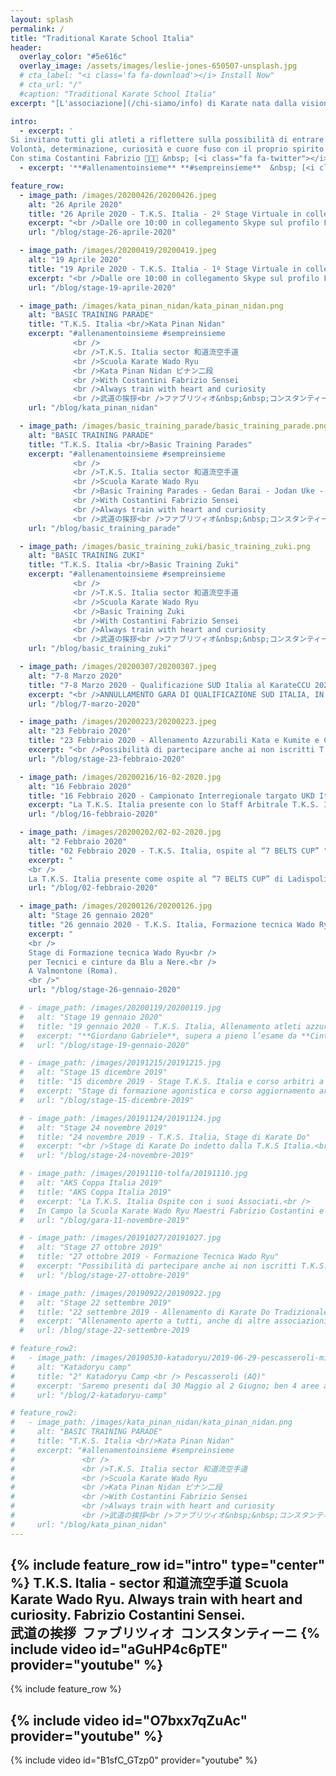 ```yaml
---
layout: splash
permalink: /
title: "Traditional Karate School Italia"
header:
  overlay_color: "#5e616c"
  overlay_image: /assets/images/leslie-jones-650507-unsplash.jpg
  # cta_label: "<i class='fa fa-download'></i> Install Now"
  # cta_url: "/"
  #caption: "Traditional Karate School Italia"
excerpt: "[L'associazione](/chi-siamo/info) di Karate nata dalla visione del<br /> D.T. Maestro Costantini Fabrizio C. Nera 6° Dan."

intro:
  - excerpt: '
Si invitano tutti gli atleti a riflettere sulla possibilità di entrare a far parte del TEAM Azzurrabili T.K.S. Italia.<br />
Volontà, determinazione, curiosità e cuore fuso con il proprio spirito e quello di gruppo sono i fattori essenziali per affrontare tale percorso che sicuramente incrementerà di molto la vostra personale Maturitá Marziale, preziosa per il proseguo nel Do del Karate Tradizionale che durerá per tutta la vita.<br />
Con stima Costantini Fabrizio 🥋👊🥋 &nbsp; [<i class="fa fa-twitter"></i> @contatti](/chi-siamo/contatti/){: .btn .btn--twitter}'
  - excerpt: '**#allenamentoinsieme** **#sempreinsieme**  &nbsp; [<i class="fab fa-fw fa-youtube"></i> Seguiteci su Youtube](https://www.youtube.com/channel/UCElWKEjQUlFXGCnBfUmndug){: btn--youtube}'

feature_row:
  - image_path: /images/20200426/20200426.jpeg
    alt: "26 Aprile 2020"
    title: "26 Aprile 2020 - T.K.S. Italia - 2º Stage Virtuale in collegamento Skype"
    excerpt: "<br />Dalle ore 10:00 in collegamento Skype sul profilo FabrizioCostantiniSensei"
    url: "/blog/stage-26-aprile-2020"

  - image_path: /images/20200419/20200419.jpeg
    alt: "19 Aprile 2020"
    title: "19 Aprile 2020 - T.K.S. Italia - 1º Stage Virtuale in collegamento Skype"
    excerpt: "<br />Dalle ore 10:00 in collegamento Skype sul profilo FabrizioCostantiniSensei"
    url: "/blog/stage-19-aprile-2020"

  - image_path: /images/kata_pinan_nidan/kata_pinan_nidan.png
    alt: "BASIC TRAINING PARADE"
    title: "T.K.S. Italia <br/>Kata Pinan Nidan"
    excerpt: "#allenamentoinsieme #sempreinsieme
              <br />
              <br />T.K.S. Italia sector 和道流空手道
              <br />Scuola Karate Wado Ryu
              <br />Kata Pinan Nidan ピナン二段
              <br />With Costantini Fabrizio Sensei
              <br />Always train with heart and curiosity
              <br />武道の挨拶<br />ファブリツィオ&nbsp;&nbsp;コンスタンティーニ"
    url: "/blog/kata_pinan_nidan"

  - image_path: /images/basic_training_parade/basic_training_parade.png
    alt: "BASIC TRAINING PARADE"
    title: "T.K.S. Italia <br/>Basic Training Parades"
    excerpt: "#allenamentoinsieme #sempreinsieme
              <br />
              <br />T.K.S. Italia sector 和道流空手道
              <br />Scuola Karate Wado Ryu
              <br />Basic Training Parades - Gedan Barai - Jodan Uke - Soto Uke - Uchi Uke with Gyakuzuki attack.
              <br />With Costantini Fabrizio Sensei
              <br />Always train with heart and curiosity
              <br />武道の挨拶<br />ファブリツィオ&nbsp;&nbsp;コンスタンティーニ"
    url: "/blog/basic_training_parade"

  - image_path: /images/basic_training_zuki/basic_training_zuki.png
    alt: "BASIC TRAINING ZUKI"
    title: "T.K.S. Italia <br/>Basic Training Zuki"
    excerpt: "#allenamentoinsieme #sempreinsieme
              <br />
              <br />T.K.S. Italia sector 和道流空手道
              <br />Scuola Karate Wado Ryu
              <br />Basic Training Zuki
              <br />With Costantini Fabrizio Sensei
              <br />Always train with heart and curiosity
              <br />武道の挨拶<br />ファブリツィオ&nbsp;&nbsp;コンスタンティーニ"
    url: "/blog/basic_training_zuki"

  - image_path: /images/20200307/20200307.jpeg
    alt: "7-8 Marzo 2020"
    title: "7-8 Marzo 2020 - Qualificazione SUD Italia al KarateCCU 2020"
    excerpt: "<br />ANNULLAMENTO GARA DI QUALIFICAZIONE SUD ITALIA, IN PROGRAMMA AD AVELLINO IL 07-08/03/2020."
    url: "/blog/7-marzo-2020"

  - image_path: /images/20200223/20200223.jpeg
    alt: "23 Febbraio 2020"
    title: "23 Febbraio 2020 - Allenamento Azzurabili Kata e Kumite e Corso aggiornamento Arbitri."
    excerpt: "<br />Possibilità di partecipare anche ai non iscritti T.K.S. Italia e a tutti gli iscritti non Azzurabili."
    url: "/blog/stage-23-febbraio-2020"

  - image_path: /images/20200216/16-02-2020.jpg
    alt: "16 Febbraio 2020"
    title: "16 Febbraio 2020 - Campionato Interregionale targato UKD Italia e TKA Italia"
    excerpt: "La T.K.S. Italia presente con lo Staff Arbitrale T.K.S. Italia, il M°. Costantini Gianni ed il M°. Francesconi Luca"
    url: "/blog/16-febbraio-2020"

  - image_path: /images/20200202/02-02-2020.jpg
    alt: "2 Febbraio 2020"
    title: "02 Febbraio 2020 - T.K.S. Italia, ospite al “7 BELTS CUP” "
    excerpt: "
    <br />
    La T.K.S. Italia presente come ospite al “7 BELTS CUP” di Ladispoli Roma presso l’Istituto Comprensivo Corrado Melone"
    url: "/blog/02-febbraio-2020"

  - image_path: /images/20200126/20200126.jpg
    alt: "Stage 26 gennaio 2020"
    title: "26 gennaio 2020 - T.K.S. Italia, Formazione tecnica Wado Ryu"
    excerpt: "
    <br />
    Stage di Formazione tecnica Wado Ryu<br />
    per Tecnici e cinture da Blu a Nere.<br />
    A Valmontone (Roma).
    <br />"
    url: "/blog/stage-26-gennaio-2020"

  # - image_path: /images/20200119/20200119.jpg
  #   alt: "Stage 19 gennaio 2020"
  #   title: "19 gennaio 2020 - T.K.S. Italia, Allenamento atleti azzurabili e corso di aggiornamento arbitri"
  #   excerpt: "**Giordano Gabriele**, supera a pieno l’esame da **Cintura Nera 1^ Dan** della Commissione Tecnica T.K.S. Italia"
  #   url: "/blog/stage-19-gennaio-2020"

  # - image_path: /images/20191215/20191215.jpg
  #   alt: "Stage 15 dicembre 2019"
  #   title: "15 dicembre 2019 - Stage T.K.S. Italia e corso arbitri a Valmontone (Roma)"
  #   excerpt: "Stage di formazione agonistica e corso aggiornamento arbitri.<br /> Con i Docenti T.K.S.Italia Costantini Fabrizio, Bruni Luigi e Vittorini Eugenio."
  #   url: "/blog/stage-15-dicembre-2019"

  # - image_path: /images/20191124/20191124.jpg
  #   alt: "Stage 24 novembre 2019"
  #   title: "24 novembre 2019 - T.K.S. Italia, Stage di Karate Do"
  #   excerpt: "<br />Stage di Karate Do indetto dalla T.K.S Italia.<br /> <br />Con i nostri Docenti  Costantini Fabrizio, Bruni Luigi e Vittorini Eugenio."
  #   url: "/blog/stage-24-novembre-2019"

  # - image_path: /images/20191110-tolfa/20191110.jpg
  #   alt: "AKS Coppa Italia 2019"
  #   title: "AKS Coppa Italia 2019"
  #   excerpt: "La T.K.S. Italia Ospite con i suoi Associati.<br />
  #   In Campo la Scuola Karate Wado Ryu Maestri Fabrizio Costantini e Gianni Costantini, Scuola karate Wado Ryu M. Francesconi Luca e Martini Doriano, Funakoshi Karate Sora con il suo D.T. Bruni Luigi ed il M. Rocca Pietro."
  #   url: "/blog/gara-11-novembre-2019"

  # - image_path: /images/20191027/20191027.jpg
  #   alt: "Stage 27 ottobre 2019"
  #   title: "27 ottobre 2019 - Formazione Tecnica Wado Ryu"
  #   excerpt: "Possibilità di partecipare anche ai non iscritti T.K.S. Italia e a tutti gli iscritti non Azzurabili.<br /><br/>"
  #   url: "/blog/stage-27-ottobre-2019"

  # - image_path: /images/20190922/20190922.jpg
  #   alt: "Stage 22 settembre 2019"
  #   title: "22 settembre 2019 - Allenamento di Karate Do Tradizionale"
  #   excerpt: "Allenamento aperto a tutti, anche di altre associazioni sportive.<br />Lezione di Goshindo.<br />"
  #   url: /blog/stage-22-settembre-2019

# feature_row2:
#   - image_path: /images/20190530-katadoryu/2019-06-29-pescasseroli-mini.jpg
#     alt: "Katadoryu camp"
#     title: "2° Katadoryu Camp <br /> Pescasseroli (AQ)"
#     excerpt: 'Saremo presenti dal 30 Maggio al 2 Giugno; ben 4 aree all aperto, 3 aree tatami, più di 100 ore di lezione con ottimi docenti e tanti ragazzi a Pescasseroli (AQ)'
#     url: "/blog/2-katadoryu-camp"

# feature_row2:
#   - image_path: /images/kata_pinan_nidan/kata_pinan_nidan.png
#     alt: "BASIC TRAINING PARADE"
#     title: "T.K.S. Italia <br/>Kata Pinan Nidan"
#     excerpt: "#allenamentoinsieme #sempreinsieme
#               <br />
#               <br />T.K.S. Italia sector 和道流空手道
#               <br />Scuola Karate Wado Ryu
#               <br />Kata Pinan Nidan ピナン二段
#               <br />With Costantini Fabrizio Sensei
#               <br />Always train with heart and curiosity
#               <br />武道の挨拶<br />ファブリツィオ&nbsp;&nbsp;コンスタンティーニ"
#     url: "/blog/kata_pinan_nidan"
---
```


<!-- ### News
* [1° Campionato Nazionale WKAEDA: Classifica Società la T. K. S. Italia 3° classificata]({{ site.url }}{{ site.baseurl }}/blog/1-wkaeda-rimini){: .btn}
* [Saremo presenti il 26 Maggio 2019 Seminario di Karate Do e Wado Ryu a Morlupo (Roma) presso A.S.D. BUSHI]({{ site.url }}{{ site.baseurl }}/blog/iv-seminario-bushi){: .btn} -->


{% include feature_row id="intro" type="center" %}
T.K.S. Italia - sector 和道流空手道 Scuola Karate Wado Ryu. **Always train with heart and curiosity**. Fabrizio Costantini Sensei. <br/> 武道の挨拶&nbsp;&nbsp;ファブリツィオ&nbsp;&nbsp;コンスタンティーニ
{% include video id="aGuHP4c6pTE" provider="youtube" %}
---
<!-- {% include feature_row id="feature_row2" type="right" %}
{% include feature_row id="feature_row3" type="left" %}
{% include feature_row id="feature_row4" type="right" %} -->

{% include feature_row %}

{% include video id="O7bxx7qZuAc" provider="youtube" %}
---
{% include video id="B1sfC_GTzp0" provider="youtube" %}
